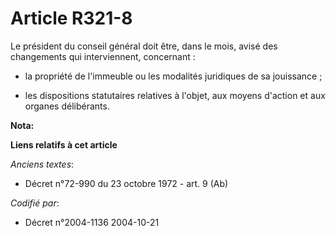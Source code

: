 # Article R321-8

Le président du conseil général doit être, dans le mois, avisé des changements qui interviennent, concernant :

- la propriété de l'immeuble ou les modalités juridiques de sa jouissance ;

- les dispositions statutaires relatives à l'objet, aux moyens d'action et aux organes délibérants.

**Nota:**



**Liens relatifs à cet article**

_Anciens textes_:

  - Décret n°72-990 du 23 octobre 1972 - art. 9 (Ab)

_Codifié par_:

  - Décret n°2004-1136 2004-10-21

